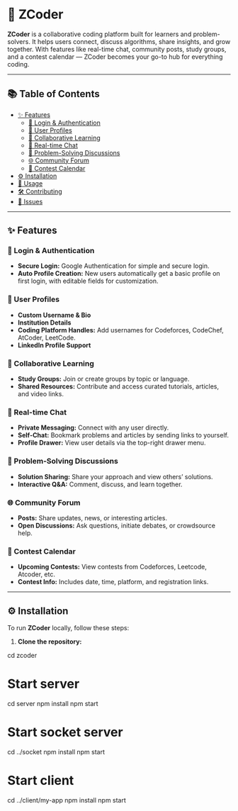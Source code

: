 # 🚀 ZCoder

**ZCoder** is a collaborative coding platform built for learners and problem-solvers. It helps users connect, discuss algorithms, share insights, and grow together. With features like real-time chat, community posts, study groups, and a contest calendar — ZCoder becomes your go-to hub for everything coding.

---

## 📚 Table of Contents

- [✨ Features](#-features)
  - [🔐 Login & Authentication](#-login--authentication)
  - [👤 User Profiles](#-user-profiles)
  - [🤝 Collaborative Learning](#-collaborative-learning)
  - [💬 Real-time Chat](#-real-time-chat)
  - [🧠 Problem-Solving Discussions](#-problem-solving-discussions)
  - [🌐 Community Forum](#-community-forum)
  - [📅 Contest Calendar](#-contest-calendar)
- [⚙️ Installation](#️-installation)
- [🚀 Usage](#-usage)
- [🛠️ Contributing](#️-contributing)
- [📩 Issues](#-issues)

---

## ✨ Features

### 🔐 Login & Authentication
- **Secure Login:** Google Authentication for simple and secure login.
- **Auto Profile Creation:** New users automatically get a basic profile on first login, with editable fields for customization.

### 👤 User Profiles
- **Custom Username & Bio**
- **Institution Details**
- **Coding Platform Handles:** Add usernames for Codeforces, CodeChef, AtCoder, LeetCode.
- **LinkedIn Profile Support**

### 🤝 Collaborative Learning
- **Study Groups:** Join or create groups by topic or language.
- **Shared Resources:** Contribute and access curated tutorials, articles, and video links.

### 💬 Real-time Chat
- **Private Messaging:** Connect with any user directly.
- **Self-Chat:** Bookmark problems and articles by sending links to yourself.
- **Profile Drawer:** View user details via the top-right drawer menu.

### 🧠 Problem-Solving Discussions
- **Solution Sharing:** Share your approach and view others’ solutions.
- **Interactive Q&A:** Comment, discuss, and learn together.

### 🌐 Community Forum
- **Posts:** Share updates, news, or interesting articles.
- **Open Discussions:** Ask questions, initiate debates, or crowdsource help.

### 📅 Contest Calendar
- **Upcoming Contests:** View contests from Codeforces, Leetcode, Atcoder, etc.
- **Contest Info:** Includes date, time, platform, and registration links.

---

## ⚙️ Installation

To run **ZCoder** locally, follow these steps:

1. **Clone the repository:**
 


cd zcoder

# Start server
cd server
npm install
npm start

# Start socket server
cd ../socket
npm install
npm start

# Start client
cd ../client/my-app
npm install
npm start
